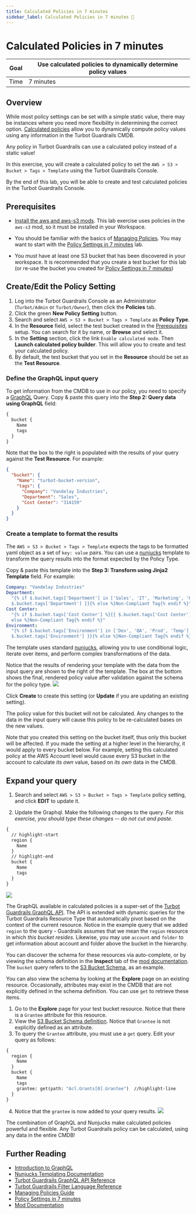 ```yaml
---
title: Calculated Policies in 7 minutes
sidebar_label: Calculated Policies in 7 minutes 🔬
---
```


# Calculated Policies in 7 minutes

| Goal | Use calculated policies to dynamically determine policy values |
| ---- | -------------------------------------------------------------- |
| Time | 7 minutes                                                      |

## Overview

While most policy settings can be set with a simple static value, there may be
instances where you need more flexibility in determining the correct option.
[Calculated policies](guides/managing-policies#using-calculated-polices) allow
you to dynamically compute policy values using any information in the Turbot Guardrails
CMDB.

<div className="alert alert-info">
Any policy in Turbot Guardrails can use a calculated policy instead of a static value!
</div>

In this exercise, you will create a calculated policy to set the
`AWS > S3 > Bucket > Tags > Template` using the Turbot Guardrails Console.

By the end of this lab, you will be able to create and test calculated policies
in the Turbot Guardrails Console.

## Prerequisites

- [Install the aws and aws-s3 mods](mods/install). This lab exercise uses
  policies in the `aws-s3` mod, so it must be installed in your Workspace.

- You should be familiar with the basics of
  [Managing Policies](guides/managing-policies). You may want to start with the
  [Policy Settings in 7 minutes](7-minute-labs/set-policy) lab.

- You must have at least one S3 bucket that has been discovered in your
  workspace. It is recommended that you create a test bucket for this lab (or
  re-use the bucket you created for
  [Policy Settings in 7 minutes](7-minute-labs/set-policy))

## Create/Edit the Policy Setting

1. Log into the Turbot Guardrails Console as an Administrator (`Turbot/Admin` or `Turbot/Owner`), then click the **Policies** tab.
2. Click the green **New Policy Setting** button.
3. Search and select `AWS > S3 > Bucket > Tags > Template` as **Policy Type**.
4. In the **Resource** field, select the test bucket created in the
   [Prerequisites](#prerequisites) setup. You can search for it by name, or
   **Browse** and select it.
5. In the **Setting** section, click the link `Enable calculated mode`. Then
   **Launch calculated policy builder**. This will allow you to create and test
   your calculated policy.
6. By default, the test bucket that you set in the **Resource** should be set as
   the **Test Resource**.

### Define the GraphQL input query

To get information from the CMDB to use in our policy, you need to specify a
[GraphQL](reference/graphql) Query. Copy & paste this query into the **Step 2:
Query data using GraphQL** field:

```graphql
{
  bucket {
    Name
    tags
  }
}
```

Note that the box to the right is populated with the results of your query
against the **Test Resource**. For example:

```json
{
  "bucket": {
    "Name": "turbot-bucket-version",
    "tags": {
      "Company": "Vandelay Industries",
      "Department": "Sales",
      "Cost Center": "314159"
    }
  }
}
```

### Create a template to format the results

The `AWS > S3 > Bucket > Tags > Template` expects the tags to be formatted yaml
object as a set of `key: value` pairs. You can use a
[nunjucks](https://mozilla.github.io/nunjucks/) template to transform the query
results into the format expected by the Policy Type.

Copy & paste this template into the **Step 3: Transform using Jinja2 Template**
field. For example:

```yaml
Company: "Vandelay Industries"
Department:
  "{% if $.bucket.tags['Department'] in ['Sales', 'IT', 'Marketing', 'HR'] %}{{
  $.bucket.tags['Department'] }}{% else %}Non-Compliant Tag{% endif %}"
Cost Center:
  "{% if $.bucket.tags['Cost Center'] %}{{ $.bucket.tags['Cost Center'] }}{%
  else %}Non-Compliant Tag{% endif %}"
Environment:
  "{% if $.bucket.tags['Environment'] in ['Dev', 'QA', 'Prod', 'Temp'] %}{{
  $.bucket.tags['Environment'] }}{% else %}Non-Compliant Tag{% endif %}"
```

The template uses standard [nunjucks](https://mozilla.github.io/nunjucks/),
allowing you to use conditional logic, iterate over items, and perform complex
transformations of the data.

Notice that the results of rendering your template with the data from the input
query are shown to the right of the template. The box at the bottom shows the
final, rendered policy value after validation against the schema for the policy
type. ![](/images/docs/guardrails/calculated-policy-test.png)

Click **Create** to create this setting (or **Update** if you are updating an
existing setting).

The policy value for this bucket will not be calculated. Any changes to the data
in the input query will cause this policy to be re-calculated bases on the new
values.

Note that you created this setting on the bucket itself, thus only this bucket
will be affected. If you made the setting at a higher level in the hierarchy, it
would apply to every bucket below. For example, setting this calculated policy
at the AWS Account level would cause every S3 bucket in the account to calculate
_its own_ value, based on _its own_ data in the CMDB.

## Expand your query

1. Search and select `AWS > S3 > Bucket > Tags > Template` policy setting, and
   click **EDIT** to update it.

2. Update the Graphql. Make the following changes to the query. _For this
   exercise, you should type these changes -- do not cut and paste_.

```graphql
{
  // highlight-start
  region {
    Name
  }
  // highlight-end
  bucket {
    Name
    tags
  }
}
```

<!-- Currently the below feature is not available so commented out. 10-02-2021 -->
<!-- Notice that as you type, the editor suggests keywords and properties.  Use the auto-complete to try adding other fields to the query. -->

![](/images/docs/guardrails/update-cal-policy.png)

The GraphQL available in calculated policies is a super-set of the
[Turbot Guardrails GraphQL API](reference/graphql). The API is extended with dynamic
queries for the Turbot Guardrails Resource Type that automatically pivot based on the
context of the current resource. Notice in the example query that we added
`region` to the query - Guardrails assumes that we mean the `region` resource in
which _this bucket resides_. Likewise, you may use `account` and `folder` to get
information about account and folder above the bucket in the hierarchy.

You can discover the schema for these resources via auto-complete, or by viewing
the schema definition in the **Inspect** tab of the [mod documentation](https://hub.guardrails.turbot.com/#mods).
The `bucket` query refers to the
[S3 Bucket Schema](mods/turbot/aws-s3/inspect#/definitions/bucket), as an
example.

You can also view the schema by looking at the **Explore** page on an existing
resource. Occasionally, attributes may exist in the CMDB that are not explicitly
defined in the schema definition. You can use `get` to retrieve these items.

1. Go to the **Explore** page for your test bucket resource. Notice that there
   is a `Grantee` attribute for this resource.
2. View the
   [S3 Bucket Schema definition](mods/turbot/aws-s3/inspect#/definitions/bucket).
   Notice that `Grantee` is not explicitly defined as an attribute.
3. To query the `Grantee` attribute, you must use a `get` query. Edit your query
   as follows:

```graphql
{
  region {
    Name
  }
  bucket {
    Name
    tags
    grantee: get(path: "Acl.Grants[0].Grantee")  //highlight-line
  }
}
```

4. Notice that the `grantee` is now added to your query results.
   ![](/images/docs/guardrails/get-cal-policy.png)

The combination of GraphQL and Nunjucks make calculated policies powerful and
flexible. Any Turbot Guardrails policy can be calculated, using any data in the entire
CMDB!

## Further Reading

- [Introduction to GraphQL](https://graphql.org/learn/)
- [Nunjucks Templating Documentation](https://mozilla.github.io/nunjucks/templating.html)
- [Turbot Guardrails GraphQL API Reference](reference/graphql)
- [Turbot Guardrails Filter Language Reference](reference/filter)
- [Managing Policies Guide](guides/managing-policies)
- [Policy Settings in 7 minutes](7-minute-labs/set-policy)
- [Mod Documentation](https://hub.guardrails.turbot.com/#mods)
